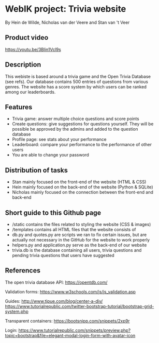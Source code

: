 # WebIK project: Trivia website
By Hein de Wilde, Nicholas van der Veere and Stan van 't Veer
## Product video
https://youtu.be/3Blin1Vcl9s
## Description
This webiste is based around a trivia game and the Open Trivia Database (see refs). Our database contains 500 entries of questions from various genres. The website has a score system by which users can be ranked among our leaderboards.
## Features
- Trivia game: answer multiple choice questions and score points
- Create questions: give suggestions for questions yourself. They will be possible be approved by the admins and added to the question database
- Profile page: see stats about your performance
- Leaderboard: compare your performance to the performance of other users
- You are able to change your password
## Distribution of tasks
* Stan mainly focused on the front-end of the website (HTML & CSS)
* Hein mainly focused on the back-end of the website (Python & SQLite)
* Nicholas mainly focused on the connection between the front-end and back-end
## Short guide to this Github page
* /static contains the files related to styling the website (CSS & images)
* /templates contains all HTML files that the website consists of
* db.py and quotes.py are scripts we ran to fix certain issues, but are actually not necessary in the GitHub for the website to work properly
* helpers.py and application.py serve as the back-end of our website
* trivia.db is the database containing all users, trivia questions and pending trivia questions that users have suggested
## References
The open trivia database API:
https://opentdb.com/

Validation forms:
https://www.w3schools.com/js/js_validation.asp

Guides:
http://www.tipue.com/blog/center-a-div/
https://www.tutorialrepublic.com/twitter-bootstrap-tutorial/bootstrap-grid-system.php

Transparent containers:
https://bootsnipp.com/snippets/2xp9r

Login:
https://www.tutorialrepublic.com/snippets/preview.php?topic=bootstrap&file=elegant-modal-login-form-with-avatar-icon



